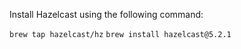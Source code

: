 
Install Hazelcast using the following command:

`brew tap hazelcast/hz`
`brew install hazelcast@5.2.1`


